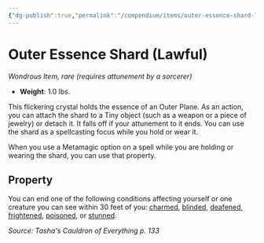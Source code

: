 ```yaml
---
{"dg-publish":true,"permalink":"/compendium/items/outer-essence-shard-lawful-tce/","tags":["compendium/src/5e/tce","item/attunement/required","item/rarity/rare","item/wondrous"]}
---
```


# Outer Essence Shard (Lawful)
*Wondrous Item, rare (requires attunement by a sorcerer)*  

- **Weight**: 1.0 lbs.

This flickering crystal holds the essence of an Outer Plane. As an action, you can attach the shard to a Tiny object (such as a weapon or a piece of jewelry) or detach it. It falls off if your attunement to it ends. You can use the shard as a spellcasting focus while you hold or wear it.

When you use a Metamagic option on a spell while you are holding or wearing the shard, you can use that property.

## Property

You can end one of the following conditions affecting yourself or one creature you can see within 30 feet of you: [charmed](rules/conditions.md#charmed), [blinded](rules/conditions.md#blinded), [deafened](rules/conditions.md#deafened), [frightened](rules/conditions.md#frightened), [poisoned](rules/conditions.md#poisoned), or [stunned](rules/conditions.md#stunned).

*Source: Tasha's Cauldron of Everything p. 133*